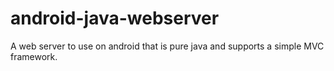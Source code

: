 # android-java-webserver
A web server to use on android that is pure java and supports a simple MVC framework.
